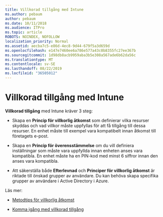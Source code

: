 ```yaml
---
title: Villkorad tillgång med Intune
ms.author: pebaum
author: pebaum
ms.date: 10/11/2018
ms.audience: ITPro
ms.topic: article
ROBOTS: NOINDEX, NOFOLLOW
localization_priority: Normal
ms.assetid: aecba7c5-e86d-4ec8-9d44-679f5a3d659d
ms.openlocfilehash: e147e7460ee6a786e577a43c0b8355fc27ee367b
ms.sourcegitcommit: 1d98db8acb9959aba3b5e308a567ade6b62da56c
ms.translationtype: MT
ms.contentlocale: sv-SE
ms.lasthandoff: 08/22/2019
ms.locfileid: "36505012"
---
```

# <a name="conditional-access-with-intune"></a>Villkorad tillgång med Intune

**Villkorad tillgång** med Intune kräver 3 steg: 
  
- Skapa en **Princip för villkorlig åtkomst** som definierar vilka resurser skyddas och vad villkor måste uppfyllas för att få tillgång till dessa resurser. En enhet måste till exempel vara kompatibelt innan åtkomst till företagets e-post. 
    
- Skapa en **Princip för överensstämmelse** om du vill definiera inställningar som måste vara uppfyllda innan enheten anses vara kompatibla. En enhet måste ha en PIN-kod med minst 6 siffror innan den anses vara kompatibla. 
    
- Att säkerställa både **Efterlevnad** och **Principer för villkorlig åtkomst** är riktade till önskad grupper av användare. Du kan behöva skapa specifika grupper av användare i Active Directory i Azure. 
    
Läs mer:
  
- [Metodtips för villkorlig åtkomst](https://docs.microsoft.com/azure/active-directory/conditional-access/best-practices)
    
- [Komma igång med villkorad tillgång](https://docs.microsoft.com/azure/active-directory/active-directory-conditional-access-azure-portal-get-started)
    

